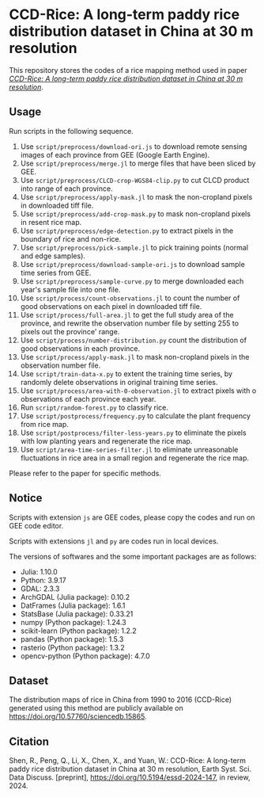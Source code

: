 # CCD-Rice: A long-term paddy rice distribution dataset in China at 30 m resolution

This repository stores the codes of a rice mapping method used in paper [*CCD-Rice: A long-term paddy rice distribution dataset in China at 30 m resolution*](https://doi.org/10.5194/essd-2024-147).

## Usage

Run scripts in the following sequence.

1. Use `script/preprocess/download-ori.js` to download remote sensing images of each province from GEE (Google Earth Engine).
2. Use `script/preprocess/merge.jl` to merge files that have been sliced by GEE.
3. Use `script/preprocess/CLCD-crop-WGS84-clip.py` to cut CLCD product into range of each province.
4. Use `script/preprocess/apply-mask.jl` to mask the non-cropland pixels in downloaded tiff file.
5. Use `script/preprocess/add-crop-mask.py` to mask non-cropland pixels in resent rice map.
6. Use `script/preprocess/edge-detection.py` to extract pixels in the boundary of rice and non-rice.
7. Use `script/preprocess/pick-sample.jl` to pick training points (normal and edge samples).
8. Use `script/preprocess/download-sample-ori.js` to download sample time series from GEE.
9. Use `script/preprocess/sample-curve.py` to merge downloaded each year's sample file into one file.
10. Use `script/process/count-observations.jl` to count the number of good observations on each pixel in downloaded tiff file.
11. Use `script/process/full-area.jl` to get the full study area of the province, and rewrite the observation number file by setting 255 to pixels out the province' range.
12. Use `script/process/number-distribution.py` count the distribution of good observations in each province.
13. Use `script/process/apply-mask.jl` to mask non-cropland pixels in the observation number file.
14. Use `script/train-data-x.py` to extent the training time series, by randomly delete observations in original training time series.
15. Use `script/process/area-with-0-observation.jl` to extract pixels with o observations of each province each year.
16. Run `script/random-forest.py` to classify rice.
17. Use `script/postprocess/frequency.py` to calculate the plant frequency from rice map.
18. Use `script/postprocess/filter-less-years.py` to eliminate the pixels with low planting years and regenerate the rice map.
19. Use `script/area-time-series-filter.jl` to eliminate unreasonable fluctuations in rice area in a small region and regenerate the rice map.

Please refer to the paper for specific methods.

## Notice

Scripts with extension `js` are GEE codes, please copy the codes and run on GEE code editor.

Scripts with extensions `jl` and `py` are codes run in local devices.

The versions of softwares and the some important packages are as follows:

- Julia: 1.10.0
- Python: 3.9.17
- GDAL: 2.3.3
- ArchGDAL (Julia package): 0.10.2
- DatFrames (Julia package): 1.6.1
- StatsBase (Julia package): 0.33.21
- numpy (Python package): 1.24.3
- scikit-learn (Python package): 1.2.2
- pandas (Python package): 1.5.3
- rasterio (Python package): 1.3.2
- opencv-python (Python package): 4.7.0

## Dataset

The distribution maps of rice in China from 1990 to 2016 (CCD-Rice) generated using this method are publicly available on https://doi.org/10.57760/sciencedb.15865.

## Citation

Shen, R., Peng, Q., Li, X., Chen, X., and Yuan, W.: CCD-Rice: A long-term paddy rice distribution dataset in China at 30 m resolution, Earth Syst. Sci. Data Discuss. \[preprint\], https://doi.org/10.5194/essd-2024-147, in review, 2024.

